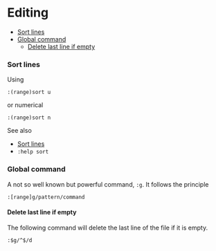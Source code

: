 # Editing


<!-- vim-markdown-toc GFM -->

* [Sort lines](#sort-lines)
* [Global command](#global-command)
  * [Delete last line if empty](#delete-last-line-if-empty)

<!-- vim-markdown-toc -->

### Sort lines

Using

```vim
:(range)sort u
```

or numerical

```vim
:(range)sort n
```

See also
- [Sort lines](https://vim.fandom.com/wiki/Sort_lines)
- `:help sort`


### Global command

A not so well known but powerful command, `:g`. It follows the principle

```vim
:[range]g/pattern/command
```

#### Delete last line if empty

The following command will delete the last line of the file if it is empty.

```vim
:$g/^$/d
```


